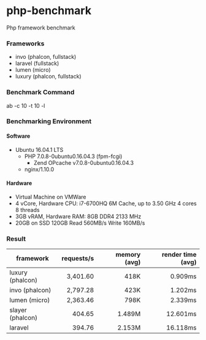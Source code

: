 # php-benchmark
Php framework benchmark

### Frameworks
* invo (phalcon, fullstack)
* laravel (fullstack)
* lumen (micro)
* luxury (phalcon, fullstack)

### Benchmark Command 
ab -c 10 -t 10 -l

### Benchmarking Environment
#### Software
* Ubuntu 16.04.1 LTS
  * PHP 7.0.8-0ubuntu0.16.04.3 (fpm-fcgi)
    * Zend OPcache v7.0.8-0ubuntu0.16.04.3
  * nginx/1.10.0
#### Hardware
* Virtual Machine on VMWare
* 4 vCore, Hardware CPU: i7-6700HQ 6M Cache, up to 3.50 GHz 4 cores 8 threads
* 3GB vRAM, Hardware RAM: 8GB DDR4 2133 MHz
* 20GB on SSD 120GB Read 560MB/s Write 160MB/s

### Result
|framework          |requests/s|memory (avg)|render time (avg)|
|-------------------|---------:|-----------:|----------------:|
|luxury (phalcon)   |  3,401.60|        418K|          0.909ms|
|invo (phalcon)     |  2,797.28|        423K|          1.202ms|
|lumen (micro)      |  2,363.46|        798K|          2.339ms|
|slayer (phalcon)   |    404.65|      1.489M|         12.601ms|
|laravel            |    394.76|      2.153M|         16.118ms|
